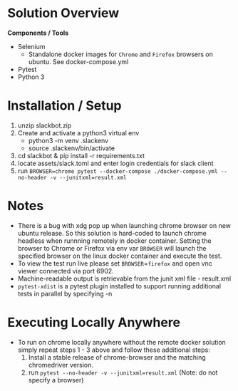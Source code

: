 # Solution Overview

**Components / Tools**
- Selenium
  - Standalone docker images for `Chrome` and `Firefox` browsers on
    ubuntu. See docker-compose.yml
- Pytest
- Python 3

# Installation / Setup

1. unzip slackbot.zip
2. Create and activate a python3  virtual env 
   - python3 -m venv .slackenv
   - source .slackenv/bin/activate
3. cd slackbot & pip install -r requirements.txt
4. locate assets/slack.toml and enter login credentials for slack client
5. run `BROWSER=chrome pytest --docker-compose ./docker-compose.yml --no-header -v --junitxml=result.xml`

# Notes
- There is a bug with xdg pop up when launching chrome browser on new ubuntu
  release. So this solution is hard-coded to launch chrome headless when runnning
  remotely in docker container.
  Setting the browser to Chrome or Firefox via env var `BROWSER` will launch 
  the specified browser on the linux docker container and execute the test.
- To view the test run live please set `BROWSER`=`firefox` and open vnc viewer connected via port 6902.
- Machine-readable output is retrievable from the junit xml file - result.xml
- `pytest-xdist` is a pytest plugin installed to support running additional tests
  in parallel by specifying -n <number or parallel tests>

# Executing Locally Anywhere
- To run on chrome locally anywhere without the remote docker solution simply repeat
  steps 1 - 3 above and follow these additional steps:
  1. Install a stable release of chrome-browser and the matching chromedriver version.
  2. run `pytest --no-header -v --junitxml=result.xml` (Note: do not specify a browser)

     
